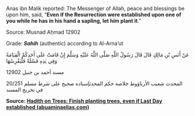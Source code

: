 Anas ibn Malik reported: The Messenger of Allah, peace and blessings be upon him, said, “**Even if the Resurrection were established upon one of you while he has in his hand a sapling, let him plant it**.”

Source: Musnad Aḥmad 12902

Grade: **_Sahih_** (authentic) according to Al-Arna’ut

عَنْ أَنَسِ بْنِ مَالِكٍ قَالَ قَالَ رَسُولُ اللَّهِ صَلَّى اللَّهُ عَلَيْهِ وَسَلَّمَ إِنْ قَامَتْ عَلَى أَحَدِكُمْ الْقِيَامَةُ وَفِي يَدِهِ فَسْلَةٌ فَلْيَغْرِسْهَا

12902 مسند أحمد بن حنبل

20/251 المحدث شعيب الأرناؤوط خلاصة حكم المحدثإسناده صحيح على شرط مسلم في تخريج المسند

**Source: [Hadith on Trees: Finish planting trees, even if Last Day established (abuaminaelias.com)](https://www.abuaminaelias.com/dailyhadithonline/2012/11/24/plant-tree-ressurection/)**